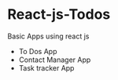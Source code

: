 # React-js-Todos

Basic Apps using react js
 - To Dos App
 - Contact Manager App
 - Task tracker App
